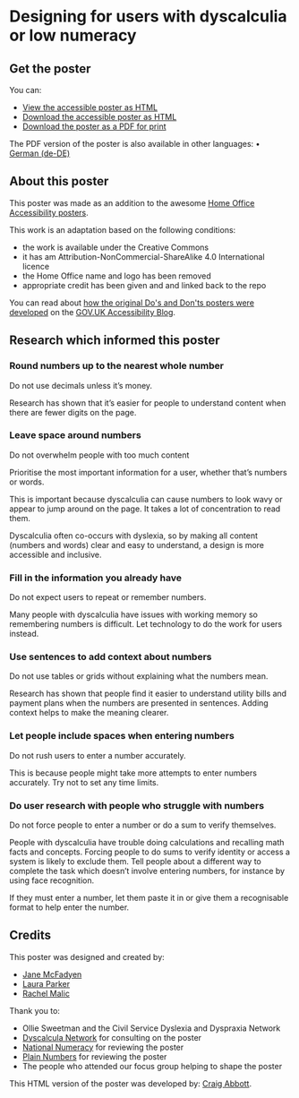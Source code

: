 # Designing for users with dyscalculia or low numeracy

## Get the poster

You can:
- [View the accessible poster as HTML](https://htmlpreview.github.io/?https://github.com/abbott567/dyscalculia-poster/blob/main/dist/dyscalculia-poster.html)
- [Download the accessible poster as HTML](https://github.com/abbott567/dyscalculia-poster/raw/main/dist/dyscalculia-poster.zip)
- [Download the poster as a PDF for print](https://github.com/abbott567/dyscalculia-poster/blob/main/dist/dyscalculia-poster.pdf)

The PDF version of the poster is also available in other languages:
• [German (de-DE)](https://github.com/martin-jordan/dyscalculia-poster/blob/main/dist/dyscalculia-poster-DE.pdf)

## About this poster

This poster was made as an addition to the awesome [Home Office Accessibility posters](https://ukhomeoffice.github.io/accessibility-posters/posters/accessibility-posters.pdf).

This work is an adaptation based on the following conditions:
- the work is available under the Creative Commons
- it has am Attribution-NonCommercial-ShareAlike 4.0 International licence
- the Home Office name and logo has been removed
- appropriate credit has been given and and linked back to the repo

You can read about [how the original Do's and Don'ts posters were developed](https://accessibility.blog.gov.uk/2016/09/02/dos-and-donts-on-designing-for-accessibility/) on the [GOV.UK Accessibility Blog](https://accessibility.blog.gov.uk). 

## Research which informed this poster

### Round numbers up to the nearest whole number
Do not use decimals unless it’s money.

Research has shown that it’s easier for people to understand content when there are fewer digits on the page. 

### Leave space around numbers
Do not overwhelm people with too much content 

Prioritise the most important information for a user, whether that’s numbers or words. 

This is important because dyscalculia can cause numbers to look wavy or appear to jump around on the page. It takes a lot of concentration to read them. 

Dyscalculia often co-occurs with dyslexia, so by making all content (numbers and words) clear and easy to understand, a design is more accessible and inclusive. 

### Fill in the information you already have
Do not expect users to repeat or remember numbers.

Many people with dyscalculia have issues with working memory so remembering numbers is difficult. Let technology to do the work for users instead.

### Use sentences to add context about numbers
Do not use tables or grids without explaining what the numbers mean.

Research has shown that people find it easier to understand utility bills and payment plans when the numbers are presented in sentences. Adding context helps to make the meaning clearer. 

### Let people include spaces when entering numbers
Do not rush users to enter a number accurately.

This is because people might take more attempts to enter numbers accurately. Try not to set any time limits.

### Do user research with people who struggle with numbers
Do not force people to enter a number or do a sum to verify themselves.

People with dyscalculia have trouble doing calculations and recalling math facts and concepts. Forcing people to do sums to verify identity or access a system is likely to exclude them. Tell people about a different way to complete the task which doesn’t involve entering numbers, for instance by using face recognition.

If they must enter a number, let them paste it in or give them a recognisable format to help enter the number. 

## Credits
This poster was designed and created by:
- [Jane McFadyen](https://twitter.com/mcfadyen_jane)
- [Laura Parker](https://twitter.com/LauraParkerUX)
- [Rachel Malic](https://twitter.com/GirlCalledMalic)
      
Thank you to:
- Ollie Sweetman and the Civil Service Dyslexia and Dyspraxia Network
- [Dyscalcula Network](https://www.dyscalculianetwork.com) for consulting on the poster
- [National Numeracy](https://www.nationalnumeracy.org.uk) for reviewing the poster
- [Plain Numbers](https://www.plainnumbers.org.uk) for reviewing the poster
- The people who attended our focus group helping to shape the poster

This HTML version of the poster was developed by: [Craig Abbott](https://twitter.com/abbott567).
